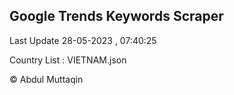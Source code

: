 

## Google Trends Keywords Scraper 
 
Last Update 28-05-2023 , 07:40:25

Country List :
VIETNAM.json



© Abdul Muttaqin 
